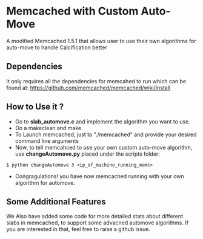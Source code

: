 # Memcached with Custom Auto-Move
A modified Memcached 1.5.1 that allows user to use their own algorithms for auto-move to handle Calcification better 

## Dependencies
It only requires all the dependencies for memcahed to run which can be found at: https://github.com/memcached/memcached/wiki/Install 

## How to Use it ?
- Go to **slab_automove.c** and implement the algorithm you want to use. 
- Do a makeclean and make.
- To Launch memcached, just to "./memcached" and provide your desired command line arguments
- Now, to tell memcahced to use your own custom auto-move algorithm, use **changeAutomove.py** placed under the scripts folder:  
```
$ python changeAutomove 3 <ip_of_machine_running_memc>
```
- Congragulations! you have now memcached running with your own algorithm for automove.

## Some Additional Features
We Also have added some code for more detailed stats about different slabs in memcached, to support some advacned automove algorithms. If you are interested in that, feel free to raise a github issue.


